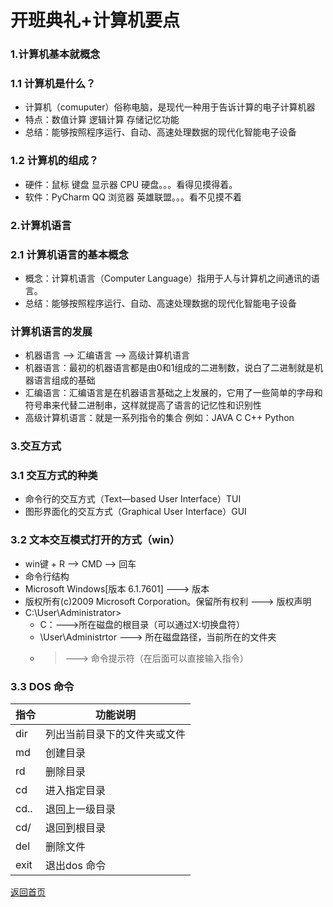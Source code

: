 # 开班典礼+计算机要点
### 1.计算机基本就概念
### 1.1 计算机是什么？
* 计算机（comuputer）俗称电脑，是现代一种用于告诉计算的电子计算机器
* 特点：数值计算 逻辑计算 存储记忆功能
* 总结：能够按照程序运行、自动、高速处理数据的现代化智能电子设备

### 1.2 计算机的组成？
* 硬件：鼠标 键盘 显示器 CPU 硬盘。。。看得见摸得着。
* 软件：PyCharm QQ 浏览器 英雄联盟。。。看不见摸不着

### 2.计算机语言
### 2.1 计算机语言的基本概念
* 概念：计算机语言（Computer Language）指用于人与计算机之间通讯的语言。
* 总结：能够按照程序运行、自动、高速处理数据的现代化智能电子设备
### 计算机语言的发展
* 机器语言 --> 汇编语言 --> 高级计算机语言
* 机器语言：最初的机器语言都是由0和1组成的二进制数，说白了二进制就是机器语言组成的基础
* 汇编语言：汇编语言是在机器语言基础之上发展的，它用了一些简单的字母和符号串来代替二进制串，这样就提高了语言的记忆性和识别性
* 高级计算机语言：就是一系列指令的集合 例如：JAVA C C++ Python

### 3.交互方式
### 3.1 交互方式的种类
* 命令行的交互方式（Text—based User Interface）TUI
* 图形界面化的交互方式（Graphical User Interface）GUI

### 3.2 文本交互模式打开的方式（win）
* win键 + R --> CMD --> 回车
* 命令行结构
* Microsoft Windows[版本 6.1.7601] ---> 版本
* 版权所有(c)2009 Microsoft Corporation。保留所有权利 ---> 版权声明
* C:\User\Administrator>
    - C：--->所在磁盘的根目录（可以通过X:切换盘符）
    - \User\Administrtor ---> 所在磁盘路径，当前所在的文件夹
    - > ---> 命令提示符（在后面可以直接输入指令）
### 3.3 DOS 命令
|指令|功能说明|
|---|---|
|dir|列出当前目录下的文件夹或文件|
|md|创建目录|
|rd|删除目录|
|cd|进入指定目录|
|cd..|退回上一级目录|
|cd/|退回到根目录|
|del|删除文件|
|exit|退出dos 命令|










[返回首页](https://github.com/queenta/Logic-Python/blob/master/README.md)
